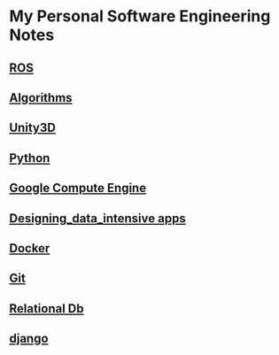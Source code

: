 # My Personal Software Engineering Notes

## [ROS](Notes/ROS.md)

## [Algorithms](Notes/Algorithms.md)

## [Unity3D](Notes/Unity3D.md)

## [Python](Notes/Python.md)

## [Google Compute Engine](Notes/Google_Compute_engine.md)

## [Designing_data_intensive apps](Notes/Designing_data_intensive%20apps.md)

## [Docker](Notes/Docker.md)

## [Git](Notes/Git.md)

## [Relational Db](Notes/Relational_DBs.md)

## [django](Notes/django.md)
